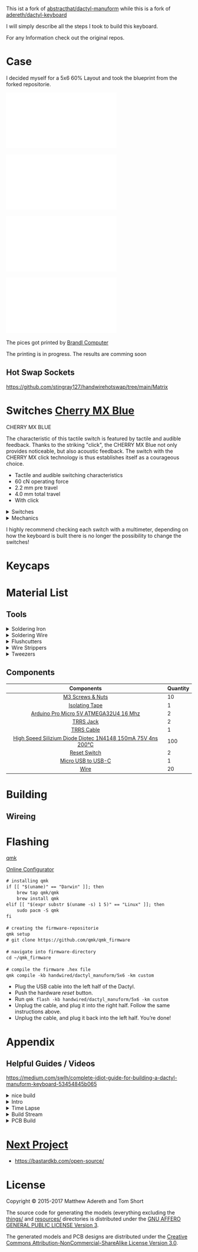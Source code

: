 This ist a fork of [abstracthat/dactyl-manuform](https://github.com/abstracthat/dactyl-manuform) while this is a fork of [adereth/dactyl-keyboard](https://github.com/adereth/dactyl-keyboard)

I will simply describe all the steps I took to build this keyboard.

For any Information check out the original repos.

# Case

I decided myself for a 5x6 60% Layout and took the blueprint from the forked repositorie.

![left](left-5x6.stl)

![left_plate](left-5x6-plate.STL)

![right](right-5x6.stl)

![right_plate](right-5x6-plate.STL)

The pices got printed by [Brandl Computer](https://brandlcomputer.de/3d-druck/)

The printing is in progress. The results are comming soon

## Hot Swap Sockets

https://github.com/stingray127/handwirehotswap/tree/main/Matrix

# Switches [Cherry MX Blue](https://www.cherrymx.de/en/cherry-mx/mx-original/mx-blue.html)

CHERRY MX BLUE

The characteristic of this tactile switch is featured by tactile and audible feedback. Thanks to the striking "click", the CHERRY MX Blue not only provides noticeable, but also acoustic feedback. The switch with the CHERRY MX click technology is thus establishes itself as a courageous choice.

- Tactile and audible switching characteristics
- 60 cN operating force
- 2.2 mm pre travel
- 4.0 mm total travel
- With click

<details close>

 <summary>Switches</summary>

 ![switches](img-explosion-mxblue.png)

</details>

<details close>

 <summary>Mechanics</summary>

![switches_gif](GIF_MXRGB_Blue.gif)

</details>

I highly recommend checking each switch with a multimeter, depending on how the keyboard is built there is no longer the possibility to change the switches!

# Keycaps

# Material List

## Tools

<details close>

 <summary>Soldering Iron</summary>

 ![commingsoon]()

</details>

<details close>

 <summary>Soldering Wire</summary>

 ![commingsoon]()

</details>

<details close>

 <summary>Flushcutters</summary>

 ![commingsoon]()

</details>

<details close>

 <summary>Wire Strippers</summary>

 ![commingsoon]()

</details>

<details close>

 <summary>Tweezers</summary>

 ![commingsoon]()

</details>

## Components

| Components | Quantity
| :----------------: | :------
| [M3 Screws & Nuts]() | 10
| [Isolating Tape]() | 1
| [Arduino Pro Micro 5V ATMEGA32U4 16 Mhz](https://paradisetronic.com/en/arduino/pro-micro-module-atmega32u4-5v-16mhz-arduino-compatible) | 2
| [TRRS Jack](https://de.aliexpress.com/item/1005003763657242.html?spm=a2g0o.productlist.0.0.70b25feasvKbZ5&algo_pvid=36d94b92-7dff-4265-a678-00b574e233b7&aem_p4p_detail=202206170914193453435950843480003679084&algo_exp_id=36d94b92-7dff-4265-a678-00b574e233b7-9&pdp_ext_f=%7B%22sku_id%22%3A%2212000027083751167%22%7D&pdp_npi=2%40dis%21EUR%21%210.53%21%21%211.79%21%21%402100bdd516554824589573378e08c4%2112000027083751167%21sea) | 2
| [TRRS Cable](https://www.aliexpress.com/item/1005003278395267.html?spm=a2g0o.order_list.0.0.45eb5c5fqV8E9U) | 1
| [High Speed Silizium Diode Diotec 1N4148 150mA 75V 4ns 200°C](https://www.conrad.de/de/p/diotec-ultraschnelle-si-diode-1n4148-sod-27-75-v-150-ma-162280.html) | 100
| [Reset Switch](https://de.aliexpress.com/item/1005004001434474.html?spm=a2g0o.order_list.0.0.1d535c5fS50riU&gatewayAdapt=glo2deu) | 2
| [Micro USB to USB-C](https://www.aliexpress.com/item/1005002393327659.html?spm=a2g0o.order_list.0.0.383d5c5fEJYPPc) | 1
| [Wire](https://www.aliexpress.com/item/32825558073.html?spm=a2g0o.order_list.0.0.383d5c5fEJYPPc) | 20

# Building

## Wireing

# Flashing

[qmk](https://qmk.fm/)

[Online Configurator](https://config.qmk.fm/)

```
# installing qmk
if [[ "$(uname)" == "Darwin" ]]; then
    brew tap qmk/qmk
    brew install qmk
elif [[ "$(expr substr $(uname -s) 1 5)" == "Linux" ]]; then
    sudo pacm -S qmk
fi

# creating the firmware-repositorie
qmk setup
# git clone https://github.com/qmk/qmk_firmware

# navigate into firmware-directory
cd ~/qmk_firmware

# compile the firmware .hex file
qmk compile -kb handwired/dactyl_manuform/5x6 -km custom
```

- Plug the USB cable into the left half of the Dactyl.
- Push the hardware *reset* button.
- Run `qmk flash -kb handwired/dactyl_manuform/5x6 -km custom`
- Unplug the cable, and plug it into the right half. Follow the same instructions above.
- Unplug the cable, and plug it back into the left half. You’re done!

# Appendix

## Helpful Guides / Videos

https://medium.com/swlh/complete-idiot-guide-for-building-a-dactyl-manuform-keyboard-53454845b065

<details close>

 <summary>nice build</summary>

https://arnmk.com/building-a-dactyl-manuform-with-hot-swappable-sockets/

</details>

<details close>

 <summary>Intro</summary>

https://www.youtube.com/watch?v=CxNKWNKBLMs

</details>

<details close>

 <summary>Time Lapse</summary>

https://www.youtube.com/watch?v=jImOY9Bgv74

</details>

<details close>

 <summary>Build Stream</summary>

[part 1](https://www.youtube.com/watch?v=dWC_8BOArzc)

[part 2](https://www.youtube.com/watch?v=fDc6rjZGYiI)

[part 3](https://www.youtube.com/watch?v=r-CKnaoSmCk)

[part 4](https://www.youtube.com/watch?v=Oloh3Yabu6I)

</details>

<details close>

 <summary>PCB Build</summary>

https://www.youtube.com/watch?v=Y57lNIpAdT4

</details>

# [Next Project](https://www.youtube.com/watch?v=MEuKa5OjU8g)

- https://bastardkb.com/open-source/

# License

Copyright © 2015-2017 Matthew Adereth and Tom Short

The source code for generating the models (everything excluding the [things/](things/) and [resources/](resources/) directories is distributed under the [GNU AFFERO GENERAL PUBLIC LICENSE Version 3](LICENSE).

The generated models and PCB designs are distributed under the [Creative Commons Attribution-NonCommercial-ShareAlike License Version 3.0](LICENSE-models).

